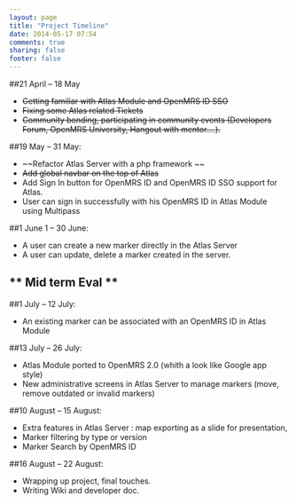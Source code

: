 ```yaml
---
layout: page
title: "Project Timeline"
date: 2014-05-17 07:54
comments: true
sharing: false
footer: false
---
```


##21 April – 18 May

 - ~~Getting familiar with Atlas Module and OpenMRS ID SSO~~
 - ~~Fixing some Atlas related Tickets~~
 - ~~Community bonding, participating in community events (Developers Forum, OpenMRS University, Hangout with mentor….).~~

##19 May – 31 May:

 - ~~Refactor Atlas Server with a php framework	~~
 - ~~Add global navbar on the top of Atlas~~
 - Add Sign In button for OpenMRS ID and OpenMRS ID SSO support for Atlas.
 - User can sign in successfully with his OpenMRS ID in Atlas Module using Multipass

##1 June 1 – 30 June:

 - A user can create a new marker directly in the Atlas Server
 - A user 	can update, delete a marker created in the server.
   

** Mid term Eval **
-----
 

##1 July – 12 July:

 - An existing marker can be associated with an OpenMRS ID in Atlas Module

##13 July – 26 July: 

 - Atlas Module ported to OpenMRS 2.0 (whith a look like Google app style)
 - New administrative screens in Atlas Server to manage markers (move, remove outdated or invalid markers)

##10 August – 15 August:

 - Extra features in Atlas Server : map exporting as a slide for presentation,
 - Marker filtering by type or version
 - Marker Search by OpenMRS ID

##16 August – 22 August:

 - Wrapping up project, final touches.
 - Writing Wiki and developer doc.
